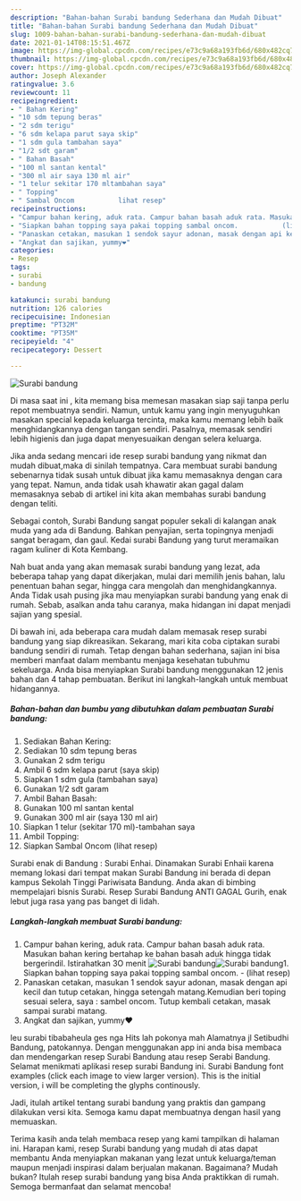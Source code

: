 ```yaml
---
description: "Bahan-bahan Surabi bandung Sederhana dan Mudah Dibuat"
title: "Bahan-bahan Surabi bandung Sederhana dan Mudah Dibuat"
slug: 1009-bahan-bahan-surabi-bandung-sederhana-dan-mudah-dibuat
date: 2021-01-14T08:15:51.467Z
image: https://img-global.cpcdn.com/recipes/e73c9a68a193fb6d/680x482cq70/surabi-bandung-foto-resep-utama.jpg
thumbnail: https://img-global.cpcdn.com/recipes/e73c9a68a193fb6d/680x482cq70/surabi-bandung-foto-resep-utama.jpg
cover: https://img-global.cpcdn.com/recipes/e73c9a68a193fb6d/680x482cq70/surabi-bandung-foto-resep-utama.jpg
author: Joseph Alexander
ratingvalue: 3.6
reviewcount: 11
recipeingredient:
- " Bahan Kering"
- "10 sdm tepung beras"
- "2 sdm terigu"
- "6 sdm kelapa parut saya skip"
- "1 sdm gula tambahan saya"
- "1/2 sdt garam"
- " Bahan Basah"
- "100 ml santan kental"
- "300 ml air saya 130 ml air"
- "1 telur sekitar 170 mltambahan saya"
- " Topping"
- " Sambal Oncom           lihat resep"
recipeinstructions:
- "Campur bahan kering, aduk rata. Campur bahan basah aduk rata. Masukan bahan kering bertahap ke bahan basah aduk hingga tidak bergerindil. Istirahatkan 3O menit"
- "Siapkan bahan topping saya pakai topping sambal oncom.           (lihat resep)"
- "Panaskan cetakan, masukan 1 sendok sayur adonan, masak dengan api kecil dan tutup cetakan, hingga setengah matang.Kemudian beri toping sesuai selera, saya : sambel oncom. Tutup kembali cetakan, masak sampai surabi matang."
- "Angkat dan sajikan, yummy❤"
categories:
- Resep
tags:
- surabi
- bandung

katakunci: surabi bandung 
nutrition: 126 calories
recipecuisine: Indonesian
preptime: "PT32M"
cooktime: "PT35M"
recipeyield: "4"
recipecategory: Dessert

---
```



![Surabi bandung](https://img-global.cpcdn.com/recipes/e73c9a68a193fb6d/680x482cq70/surabi-bandung-foto-resep-utama.jpg)

Di masa  saat ini , kita memang bisa memesan masakan siap saji tanpa perlu repot membuatnya sendiri. Namun, untuk kamu yang ingin menyuguhkan masakan special kepada keluarga tercinta, maka kamu memang lebih baik menghidangkannya dengan tangan sendiri. Pasalnya, memasak sendiri lebih higienis dan juga dapat menyesuaikan dengan selera keluarga.

Jika anda sedang mencari ide resep surabi bandung yang nikmat dan mudah dibuat,maka di sinilah tempatnya. Cara membuat surabi bandung  sebenarnya tidak susah untuk dibuat jika kamu memasaknya dengan cara yang tepat. Namun, anda tidak usah khawatir akan gagal dalam memasaknya 
sebab di artikel ini kita akan membahas surabi bandung dengan teliti.  

Sebagai contoh, Surabi Bandung sangat populer sekali di kalangan anak muda yang ada di Bandung. Bahkan penyajian, serta topingnya menjadi sangat beragam, dan gaul. Kedai surabi Bandung yang turut meramaikan ragam kuliner di Kota Kembang.

Nah buat anda yang akan memasak surabi bandung yang lezat, ada beberapa tahap yang dapat dikerjakan, mulai dari memilih jenis bahan, lalu penentuan bahan segar, hingga cara mengolah dan menghidangkannya. Anda Tidak usah pusing jika mau menyiapkan surabi bandung yang enak di rumah. Sebab, asalkan anda  tahu caranya, maka hidangan ini dapat menjadi sajian yang spesial.

Di bawah ini, ada beberapa cara mudah dalam memasak resep surabi bandung yang siap dikreasikan. Sekarang, mari kita coba ciptakan surabi bandung sendiri di rumah. Tetap dengan bahan sederhana, sajian ini bisa memberi manfaat dalam membantu menjaga kesehatan tubuhmu sekeluarga. Anda bisa menyiapkan Surabi bandung menggunakan 12 jenis bahan dan 4 tahap pembuatan. Berikut ini langkah-langkah untuk membuat hidangannya.

<!--inarticleads1-->

##### Bahan-bahan dan bumbu yang dibutuhkan dalam pembuatan Surabi bandung:

1. Sediakan  Bahan Kering:
1. Sediakan 10 sdm tepung beras
1. Gunakan 2 sdm terigu
1. Ambil 6 sdm kelapa parut (saya skip)
1. Siapkan 1 sdm gula (tambahan saya)
1. Gunakan 1/2 sdt garam
1. Ambil  Bahan Basah:
1. Gunakan 100 ml santan kental
1. Gunakan 300 ml air (saya 130 ml air)
1. Siapkan 1 telur (sekitar 170 ml)-tambahan saya
1. Ambil  Topping:
1. Siapkan  Sambal Oncom           (lihat resep)


Surabi enak di Bandung : Surabi Enhai. Dinamakan Surabi Enhaii karena memang lokasi dari tempat makan Surabi Bandung ini berada di depan kampus Sekolah Tinggi Pariwisata Bandung. Anda akan di bimbing mempelajari bisnis Surabi. Resep Surabi Bandung ANTI GAGAL Gurih, enak lebut juga rasa yang pas banget di lidah. 

<!--inarticleads2-->

##### Langkah-langkah membuat Surabi bandung:

1. Campur bahan kering, aduk rata. Campur bahan basah aduk rata. Masukan bahan kering bertahap ke bahan basah aduk hingga tidak bergerindil. Istirahatkan 3O menit
<img src="https://img-global.cpcdn.com/steps/15a08990e4682111/160x128cq70/surabi-bandung-langkah-memasak-1-foto.jpg" alt="Surabi bandung"><img src="https://img-global.cpcdn.com/steps/750dfe78a7617546/160x128cq70/surabi-bandung-langkah-memasak-1-foto.jpg" alt="Surabi bandung">1. Siapkan bahan topping saya pakai topping sambal oncom. -           (lihat resep)
1. Panaskan cetakan, masukan 1 sendok sayur adonan, masak dengan api kecil dan tutup cetakan, hingga setengah matang.Kemudian beri toping sesuai selera, saya : sambel oncom. Tutup kembali cetakan, masak sampai surabi matang.
1. Angkat dan sajikan, yummy❤


Ieu surabi tibabaheula ges nga Hits lah pokonya mah Alamatnya jl Setibudhi Bandung, patokannya. Dengan menggunakan app ini anda bisa membaca dan mendengarkan resep Surabi Bandung atau resep Serabi Bandung. Selamat menikmati aplikasi resep surabi Bandung ini. Surabi Bandung font examples (click each image to view larger version). This is the initial version, i will be completing the glyphs continously. 

Jadi, itulah artikel tentang  surabi bandung  yang praktis dan gampang dilakukan versi kita. Semoga kamu dapat membuatnya dengan hasil yang memuaskan. 

Terima kasih anda telah membaca resep yang kami tampilkan di halaman ini. Harapan kami, resep  Surabi bandung yang mudah di atas dapat membantu Anda menyiapkan makanan yang lezat untuk keluarga/teman maupun menjadi inspirasi dalam berjualan makanan. Bagaimana? Mudah bukan? Itulah resep surabi bandung yang bisa Anda praktikkan di rumah. Semoga bermanfaat dan selamat mencoba!

